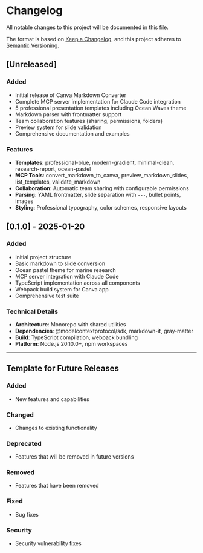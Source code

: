 # Changelog

All notable changes to this project will be documented in this file.

The format is based on [Keep a Changelog](https://keepachangelog.com/en/1.0.0/),
and this project adheres to [Semantic Versioning](https://semver.org/spec/v2.0.0.html).

## [Unreleased]

### Added
- Initial release of Canva Markdown Converter
- Complete MCP server implementation for Claude Code integration
- 5 professional presentation templates including Ocean Waves theme
- Markdown parser with frontmatter support
- Team collaboration features (sharing, permissions, folders)
- Preview system for slide validation
- Comprehensive documentation and examples

### Features
- **Templates**: professional-blue, modern-gradient, minimal-clean, research-report, ocean-pastel
- **MCP Tools**: convert_markdown_to_canva, preview_markdown_slides, list_templates, validate_markdown
- **Collaboration**: Automatic team sharing with configurable permissions
- **Parsing**: YAML frontmatter, slide separation with `---`, bullet points, images
- **Styling**: Professional typography, color schemes, responsive layouts

## [0.1.0] - 2025-01-20

### Added
- Initial project structure
- Basic markdown to slide conversion
- Ocean pastel theme for marine research
- MCP server integration with Claude Code
- TypeScript implementation across all components
- Webpack build system for Canva app
- Comprehensive test suite

### Technical Details
- **Architecture**: Monorepo with shared utilities
- **Dependencies**: @modelcontextprotocol/sdk, markdown-it, gray-matter
- **Build**: TypeScript compilation, webpack bundling
- **Platform**: Node.js 20.10.0+, npm workspaces

---

## Template for Future Releases

### Added
- New features and capabilities

### Changed
- Changes to existing functionality

### Deprecated
- Features that will be removed in future versions

### Removed
- Features that have been removed

### Fixed
- Bug fixes

### Security
- Security vulnerability fixes